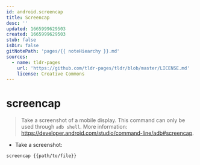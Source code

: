 ```yaml
---
id: android.screencap
title: Screencap
desc: ''
updated: 1665999629503
created: 1665999629503
stub: false
isDir: false
gitNotePath: 'pages/{{ noteHiearchy }}.md'
sources:
  - name: tldr-pages
    url: 'https://github.com/tldr-pages/tldr/blob/master/LICENSE.md'
    license: Creative Commons
---
```

# screencap

> Take a screenshot of a mobile display.
> This command can only be used through `adb shell`.
> More information: <https://developer.android.com/studio/command-line/adb#screencap>.

- Take a screenshot:

`screencap {{path/to/file}}`

